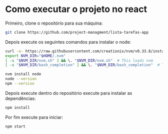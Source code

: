 # Como executar o projeto no react
Primeiro, clone o repositório para sua máquina:
```sh
git clone https://github.com/project-managment/lista-tarefas-app
```
Depois execute os seguintes comandos para instalar o node:

``` sh
curl -o- https://raw.githubusercontent.com/creationix/nvm/v0.33.8/install.sh | bash
export NVM_DIR="$HOME/.nvm"
[ -s "$NVM_DIR/nvm.sh" ] && \. "$NVM_DIR/nvm.sh"  # This loads nvm
[ -s "$NVM_DIR/bash_completion" ] && \. "$NVM_DIR/bash_completion"  # This loads nvm bash_completion

nvm install node
node --version
npm --version
```

Depois execute dentro do repositório execute para instalar as dependências:
``` sh
npm install 
```
Por fim execute para iniciar:
``` sh
npm start
```
